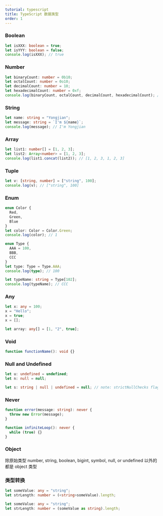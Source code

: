 ```yaml
---
tutorial: typescript
title: TypeScript 数据类型
order: 1
---
```


### Boolean

```typescript
let isXXX: boolean = true;
let isYYY: boolean = false;
console.log(isXXX); // true
```

### Number

```typescript
let binaryCount: number = 0b10;
let octalCount: number = 0o10;
let decimalCount: number = 10;
let hexadecimalCount: number = 0xf;
console.log(binaryCount, octalCount, decimalCount, hexadecimalCount); // 2 8 10 15
```

### String

```typescript
let name: string = "Yongjian";
let message: string = `I'm ${name}`;
console.log(message); // I'm Yongjian
```

### Array

```typescript
let list1: number[] = [1, 2, 3];
let list2: Array<number> = [1, 2, 3];
console.log(list1.concat(list2)); // [1, 2, 3, 1, 2, 3]
```

### Tuple

```typescript
let v: [string, number] = ["string", 100];
console.log(v); // ["string", 100]
```

### Enum

```typescript
enum Color {
  Red,
  Green,
  Blue
}
let color: Color = Color.Green;
console.log(color); // 1

enum Type {
  AAA = 100,
  BBB,
  CCC
}
let type: Type = Type.AAA;
console.log(type); // 100

let typeName: string = Type[102];
console.log(typeName); // CCC
```

### Any

```typescript
let x: any = 100;
x = "Hello";
x = true;
x = [];

let array: any[] = [1, "2", true];
```

### Void

```typescript
function functionName(): void {}
```

### Null and Undefined

```typescript
let u: undefined = undefined;
let n: null = null;

let s: string | null | undefined = null; // note: strictNullChecks flag
```

### Never

```typescript
function error(message: string): never {
  throw new Error(message);
}

function infiniteLoop(): never {
  while (true) {}
}
```

### Object

除原始类型 number, string, boolean, bigint, symbol, null, or undefined 以外的都是 object 类型

### 类型转换

```typescript
let someValue: any = "string";
let strLength: number = (<string>someValue).length;

let someValue: any = "string";
let strLength: number = (someValue as string).length;
```
